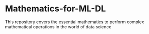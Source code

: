 # Mathematics-for-ML-DL
This repository covers the essential mathematics to perform complex mathematical operations in the world of data science
